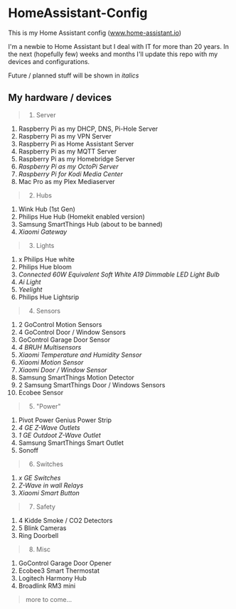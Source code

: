 # HomeAssistant-Config
This is my Home Assistant config (www.home-assistant.io)

I'm a newbie to Home Assistant but I deal with IT for more than 20 years. In the next (hopefully few) weeks and months I'll update this repo with my devices and configurations.

Future / planned stuff will be shown in _italics_

My hardware / devices
------------
> 1.  Server
001.  Raspberry Pi as my DHCP, DNS, Pi-Hole Server
002.  Raspberry Pi as my VPN Server
003.  Raspberry Pi as Home Assistant Server
004.  Raspberry Pi as my MQTT Server
005.  Raspberry Pi as my Homebridge Server
006.  _Raspberry Pi as my OctoPi Server_
007.  _Raspberry Pi for Kodi Media Center_
008.  Mac Pro as my Plex Mediaserver

> 2.  Hubs
001.  Wink Hub (1st Gen)
002.  Philips Hue Hub (Homekit enabled version)
003.  Samsung SmartThings Hub (about to be banned)
004.  _Xiaomi Gateway_

> 3. Lights
001.  x Philips Hue white
002.  Philips Hue bloom
003.  _Connected 60W Equivalent Soft White A19 Dimmable LED Light Bulb_
004.  _Ai Light_
005.  _Yeelight_
006.  Philips Hue Lightsrip

> 4. Sensors
001.  2 GoControl Motion Sensors
002.  4 GoControl Door / Window Sensors
003.  GoControl Garage Door Sensor
004.  _4 BRUH Multisensors_
005.  _Xiaomi Temperature and Humidity Sensor_
006.  _Xiaomi Motion Sensor_
007.  _Xiaomi Door / Window Sensor_
008.  Samsung SmartThings Motion Detector
009.  2 Samsung SmartThings Door / Windows Sensors
010.  Ecobee Sensor

> 5. "Power"
001.  Pivot Power Genius Power Strip
002.  _4 GE Z-Wave Outlets_
003.  _1 GE Outdoot Z-Wave Outlet_
004.  Samsung SmartThings Smart Outlet
005.  Sonoff

> 6.  Switches
001.  _x GE Switches_
002.  _Z-Wave in wall Relays_
003. _Xiaomi Smart Button_

> 7.  Safety
001.  4 Kidde Smoke / CO2 Detectors
002.  5 Blink Cameras
003.  Ring Doorbell

> 8. Misc
001.  GoControl Garage Door Opener
002.  Ecobee3 Smart Thermostat
003.  Logitech Harmony Hub
004.  Broadlink RM3 mini


> more to come...
